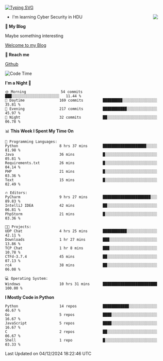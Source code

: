 [![Typing SVG](https://readme-typing-svg.herokuapp.com?font=Fira+Code&pause=1000&random=false&width=450&height=60&lines=Hello+%F0%9F%91%8B%F0%9F%8F%BB;I'm+JBNRZ)](https://git.io/typing-svg)

<a href="#">
  <img align="right" src="https://github-readme-stats.vercel.app/api?username=JBNRZ&show_icons=true&bg_color=15,f2f7fd,E0EAFC" />
</a>

- I'm learning Cyber Security in HDU

 **🌱 My Blog**

Maybe something interesting

[Welcome to my Blog](https://jbnrz.com.cn/)

 **💬 Reach me** 

[Github](https://github.com/JBNRZ)


<!--START_SECTION:waka-->
![Code Time](http://img.shields.io/badge/Code%20Time-769%20hrs%2028%20mins-blue)

**I'm a Night 🦉** 

```text
🌞 Morning                54 commits          ███░░░░░░░░░░░░░░░░░░░░░░   11.44 % 
🌆 Daytime                169 commits         █████████░░░░░░░░░░░░░░░░   35.81 % 
🌃 Evening                217 commits         ███████████░░░░░░░░░░░░░░   45.97 % 
🌙 Night                  32 commits          ██░░░░░░░░░░░░░░░░░░░░░░░   06.78 % 
```


📊 **This Week I Spent My Time On** 

```text
💬 Programming Languages: 
Python                   8 hrs 37 mins       ████████████████████░░░░░   81.98 % 
Java                     36 mins             █░░░░░░░░░░░░░░░░░░░░░░░░   05.81 % 
Requirements.txt         26 mins             █░░░░░░░░░░░░░░░░░░░░░░░░   04.14 % 
PHP                      21 mins             █░░░░░░░░░░░░░░░░░░░░░░░░   03.36 % 
Text                     15 mins             █░░░░░░░░░░░░░░░░░░░░░░░░   02.49 % 

🔥 Editors: 
PyCharm                  9 hrs 27 mins       ██████████████████████░░░   89.83 % 
IntelliJ IDEA            42 mins             ██░░░░░░░░░░░░░░░░░░░░░░░   06.81 % 
PhpStorm                 21 mins             █░░░░░░░░░░░░░░░░░░░░░░░░   03.36 % 

🐱‍💻 Projects: 
UDP Chat                 4 hrs 25 mins       ███████████░░░░░░░░░░░░░░   42.11 % 
Downloads                1 hr 27 mins        ███░░░░░░░░░░░░░░░░░░░░░░   13.86 % 
TCP Chat                 1 hr 8 mins         ███░░░░░░░░░░░░░░░░░░░░░░   10.78 % 
CTFd-3.7.4               45 mins             ██░░░░░░░░░░░░░░░░░░░░░░░   07.13 % 
rc4                      38 mins             ██░░░░░░░░░░░░░░░░░░░░░░░   06.08 % 

💻 Operating System: 
Windows                  10 hrs 31 mins      █████████████████████████   100.00 % 
```

**I Mostly Code in Python** 

```text
Python                   14 repos            ████████████░░░░░░░░░░░░░   46.67 % 
Go                       5 repos             ████░░░░░░░░░░░░░░░░░░░░░   16.67 % 
JavaScript               5 repos             ████░░░░░░░░░░░░░░░░░░░░░   16.67 % 
C                        2 repos             ██░░░░░░░░░░░░░░░░░░░░░░░   06.67 % 
Shell                    1 repo              █░░░░░░░░░░░░░░░░░░░░░░░░   03.33 % 
```




 Last Updated on 04/12/2024 18:22:46 UTC
<!--END_SECTION:waka-->
